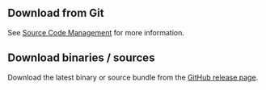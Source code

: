 <head>
  <title>Download</title>
</head>

## Download from Git

See [Source Code Management](scm.html) for more information.

## Download binaries / sources

Download the latest binary or source bundle from the [GitHub release page](https://github.com/robtimus/try-parse/releases).
